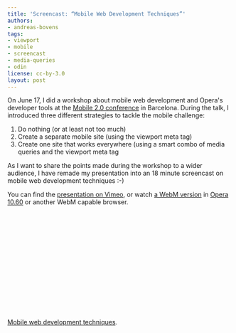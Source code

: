 ```yaml
---
title: 'Screencast: “Mobile Web Development Techniques”'
authors:
- andreas-bovens
tags:
- viewport
- mobile
- screencast
- media-queries
- odin
license: cc-by-3.0
layout: post
---
```


<p>On June 17, I did a workshop about mobile web development and Opera&#39;s developer tools at the <a href="http://mobile20.eu/2010/06/24/mobile-2-0-europe-2010-presentations-overview/">Mobile 2.0 conference</a> in Barcelona. During the talk, I introduced three different strategies to tackle the mobile challenge:</p>
<ol>
<li>Do nothing (or at least not too much)</li>
<li>Create a separate mobile site (using the viewport meta tag)</li>
<li>Create one site that works everywhere (using a smart combo of media queries and the viewport meta tag</li>
</ol>
<p>As I want to share the points made during the workshop to a wider audience, I have remade my presentation into an 18 minute screencast on mobile web development techniques :-)</p>
<p>You can find the <a href="http://vimeo.com/12976832">presentation on Vimeo</a>, or watch <a href="http://people.opera.com/andreasb/pres/mobiledev/">a WebM version</a> in <a href="http://www.opera.com/browser/">Opera 10.60</a> or another WebM capable browser.</p>

<p><object width="400" height="225"><param name="allowfullscreen" value="true" /><param name="allowscriptaccess" value="never" /><param name="movie" value="http://vimeo.com/moogaloop.swf?clip_id=12976832&amp;amp;server=vimeo.com&amp;amp;show_title=1&amp;amp;show_byline=1&amp;amp;show_portrait=1&amp;amp;color=00ADEF&amp;amp;fullscreen=1&amp;amp;autoplay=0&amp;amp;loop=0" /><embed src="http://vimeo.com/moogaloop.swf?clip_id=12976832&amp;amp;server=vimeo.com&amp;amp;show_title=1&amp;amp;show_byline=1&amp;amp;show_portrait=1&amp;amp;color=00ADEF&amp;amp;fullscreen=1&amp;amp;autoplay=0&amp;amp;loop=0" type="application/x-shockwave-flash" allowfullscreen="true" width="400" height="225" allowscriptaccess="never" /></object></p>

<p><a href="http://vimeo.com/12976832">Mobile web development techniques</a>.</p>
